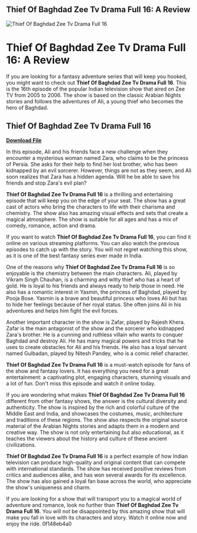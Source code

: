 ## Thief Of Baghdad Zee Tv Drama Full 16: A Review

 
![Thief Of Baghdad Zee Tv Drama Full 16](https://encrypted-tbn2.gstatic.com/images?q=tbn:ANd9GcR4ufhKFyeuGx2h3GTM_Jya-nSfZK736KXcrUHPkHfKajbmMMLU8g8CGjY)

 
# Thief Of Baghdad Zee Tv Drama Full 16: A Review
 
If you are looking for a fantasy adventure series that will keep you hooked, you might want to check out **Thief Of Baghdad Zee Tv Drama Full 16**. This is the 16th episode of the popular Indian television show that aired on Zee TV from 2005 to 2006. The show is based on the classic Arabian Nights stories and follows the adventures of Ali, a young thief who becomes the hero of Baghdad.
 
## Thief Of Baghdad Zee Tv Drama Full 16


[**Download File**](https://www.google.com/url?q=https%3A%2F%2Fblltly.com%2F2tKFsT&sa=D&sntz=1&usg=AOvVaw0aPVQ3awOi7G9dAGwCc69B)

 
In this episode, Ali and his friends face a new challenge when they encounter a mysterious woman named Zara, who claims to be the princess of Persia. She asks for their help to find her lost brother, who has been kidnapped by an evil sorcerer. However, things are not as they seem, and Ali soon realizes that Zara has a hidden agenda. Will he be able to save his friends and stop Zara's evil plan?
 
**Thief Of Baghdad Zee Tv Drama Full 16** is a thrilling and entertaining episode that will keep you on the edge of your seat. The show has a great cast of actors who bring the characters to life with their charisma and chemistry. The show also has amazing visual effects and sets that create a magical atmosphere. The show is suitable for all ages and has a mix of comedy, romance, action and drama.
 
If you want to watch **Thief Of Baghdad Zee Tv Drama Full 16**, you can find it online on various streaming platforms. You can also watch the previous episodes to catch up with the story. You will not regret watching this show, as it is one of the best fantasy series ever made in India.
  
One of the reasons why **Thief Of Baghdad Zee Tv Drama Full 16** is so enjoyable is the chemistry between the main characters. Ali, played by Vikram Singh Chauhan, is a charming and witty thief who has a heart of gold. He is loyal to his friends and always ready to help those in need. He also has a romantic interest in Yasmin, the princess of Baghdad, played by Pooja Bose. Yasmin is a brave and beautiful princess who loves Ali but has to hide her feelings because of her royal status. She often joins Ali in his adventures and helps him fight the evil forces.
 
Another important character in the show is Zafar, played by Rajesh Khera. Zafar is the main antagonist of the show and the sorcerer who kidnapped Zara's brother. He is a cunning and ruthless villain who wants to conquer Baghdad and destroy Ali. He has many magical powers and tricks that he uses to create obstacles for Ali and his friends. He also has a loyal servant named Gulbadan, played by Nitesh Pandey, who is a comic relief character.
 
**Thief Of Baghdad Zee Tv Drama Full 16** is a must-watch episode for fans of the show and fantasy lovers. It has everything you need for a great entertainment: a captivating plot, engaging characters, stunning visuals and a lot of fun. Don't miss this episode and watch it online today.
  
If you are wondering what makes **Thief Of Baghdad Zee Tv Drama Full 16** different from other fantasy shows, the answer is the cultural diversity and authenticity. The show is inspired by the rich and colorful culture of the Middle East and India, and showcases the costumes, music, architecture and traditions of these regions. The show also respects the original source material of the Arabian Nights stories and adapts them in a modern and creative way. The show is not only entertaining but also educational, as it teaches the viewers about the history and culture of these ancient civilizations.
 
**Thief Of Baghdad Zee Tv Drama Full 16** is a perfect example of how Indian television can produce high-quality and original content that can compete with international standards. The show has received positive reviews from critics and audiences alike, and has won several awards for its excellence. The show has also gained a loyal fan base across the world, who appreciate the show's uniqueness and charm.
 
If you are looking for a show that will transport you to a magical world of adventure and romance, look no further than **Thief Of Baghdad Zee Tv Drama Full 16**. You will not be disappointed by this amazing show that will make you fall in love with its characters and story. Watch it online now and enjoy the ride.
 0f148eb4a0
